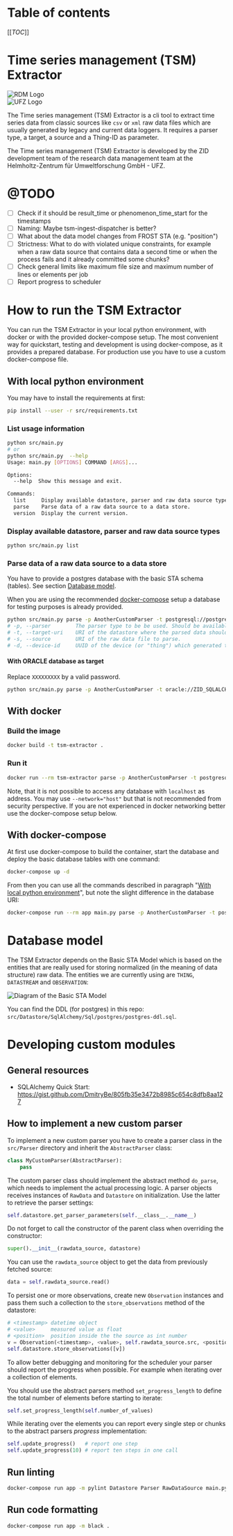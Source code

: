 # Table of contents

[[_TOC_]]

# Time series management (TSM) Extractor

![RDM Logo](docs/RDM_fullcolor_rgb_xs.png "Logo of the UFZ Research data
management team (RDM)")  
![UFZ Logo](docs/UFZ_Logo_RGB_EN_XS.png "Logo of the Helmholtz-Zentrum
für Umweltforschung GmbH - UFZ")

The Time series management (TSM) Extractor is a cli tool to extract time
series data from classic sources like `csv` or `xml` raw data files
which are usually generated by legacy and current data loggers. It
requires a parser type, a target, a source and a Thing-ID as parameter.

The Time series management (TSM) Extractor is developed by the ZID
development team of the research data management team at the
Helmholtz-Zentrum für Umweltforschung GmbH - UFZ.

# @TODO

- [ ] Check if it should be result_time or phenomenon_time_start for the
      timestamps
- [ ] Naming: Maybe tsm-ingest-dispatcher is better?
- [ ] What about the data model changes from FROST STA (e.g. "position")
- [ ] Strictness: What to do with violated unique constraints, for
      example when a raw data source that contains data a second time or
      when the process fails and it already committed some chunks?
- [ ] Check general limits like maximum file size and maximum number of
      lines or elements per job
- [ ] Report progress to scheduler

# How to run the TSM Extractor

You can run the TSM Extractor in your local python environment, with
docker or with the provided docker-compose setup. The most convenient
way for quickstart, testing and development is using docker-compose, as
it provides a prepared database. For production use you have to use a
custom docker-compose file.

## With local python environment

You may have to install the requirements at first:

```bash
pip install --user -r src/requirements.txt
```

### List usage information

```bash
python src/main.py
# or
python src/main.py  --help
Usage: main.py [OPTIONS] COMMAND [ARGS]...

Options:
  --help  Show this message and exit.

Commands:
  list     Display available datastore, parser and raw data source types.
  parse    Parse data of a raw data source to a data store.
  version  Display the current version.

```

### Display available datastore, parser and raw data source types

```bash
python src/main.py list
```

### Parse data of a raw data source to a data store

You have to provide a postgres database with the basic STA schema
(tables). See section [Database model](#database-model).

When you are using the recommended
[docker-compose](#with-docker-compose) setup a database for testing
purposes is already provided.

```bash
python src/main.py parse -p AnotherCustomParser -t postgresql://postgres:postgres@localhost/postgres -s https://example.com/ -d ce2b4fb6-d9de-11eb-a236-125e5a40a845
# -p, --parser        The parser type to be be used. Should be available from `list` command.
# -t, --target-uri    URI of the datastore where the parsed data should be written.
# -s, --source        URI of the raw data file to parse.
# -d, --device-id     UUID of the device (or "thing") which generated the raw data.
```

#### With ORACLE database as target

Replace `XXXXXXXXX` by a valid password.

```bash
python src/main.py parse -p AnotherCustomParser -t oracle://ZID_SQLALCHEMY_TEST:XXXXXXXXX@COMADEV -s https://example.com/ -d 7f384bcc-ea5d-11eb-9d12-54e1ad7c5c19
```

## With docker

### Build the image

```bash
docker build -t tsm-extractor .
```

### Run it

```bash
docker run --rm tsm-extractor parse -p AnotherCustomParser -t postgresql://postgres:postgres@postgres.example.com/postgres -s https://example.com/ -d ce2b4fb6-d9de-11eb-a236-125e5a40a845
```

Note, that it is not possible to access any database with `localhost` as
address. You may use `--network="host"` but that is not recommended from
security perspective. If you are not experienced in docker networking
better use the docker-compose setup below.

## With docker-compose

At first use docker-compose to build the container, start the database
and deploy the basic database tables with one command:

```bash
docker-compose up -d
```

From then you can use all the commands described in paragraph
"[With local python environment](#with-local-python-environment)", but
note the slight difference in the database URI:

```bash
docker-compose run --rm app main.py parse -p AnotherCustomParser -t postgresql://postgres:postgres@db/postgres -s https://example.com/ -d ce2b4fb6-d9de-11eb-a236-125e5a40a845
```

# Database model

The TSM Extractor depends on the Basic STA Model which is based on the
entities that are really used for storing normalized (in the meaning of
data structure) raw data. The entities we are currently using are
`THING`, `DATASTREAM` and `OBSERVATION`:

![Diagram of the Basic STA Model](docs/BASIC-STA-Model.png "Diagram of
the Basic STA Model")

You can find the DDL (for postgres) in this repo:
`src/Datastore/SqlAlchemy/Sql/postgres/postgres-ddl.sql`.

# Developing custom modules

## General resources

- SQLAlchemy Quick Start: https://gist.github.com/DmitryBe/805fb35e3472b8985c654c8dfb8aa127

## How to implement a new custom parser

To implement a new custom parser you have to create a parser class in the
`src/Parser` directory and inherit the `AbstractParser` class:

```python
class MyCustomParser(AbstractParser):
    pass
```

The custom parser class should implement the abstract method `do_parse`, which
needs to implement the actual processing logic.
A parser objects receives instances of `RawData` and `Datastore` on
initialization. Use the latter to retrieve the parser settings:

```python
self.datastore.get_parser_parameters(self.__class__.__name__)
```

Do not forget to call the constructor of the parent class when
overriding the constructor:

```python
super().__init__(rawdata_source, datastore)
```

You can use the `rawdata_source` object to get the data from previously
fetched source:

```python
data = self.rawdata_source.read()
```

To persist one or more observations, create new `Observation` instances
and pass them such a collection to the `store_observations` method of
the datastore:

```python
# <timestamp> datetime object
# <value>     measured value as float
# <position>  position inside the the source as int number       
v = Observation(<timestamp>, <value>, self.rawdata_source.src, <position>)
self.datastore.store_observations([v])
```

To allow better debugging and monitoring for the scheduler your parser
should report the progress when possible. For example when iterating
over a collection of elements.

You should use the abstract parsers method `set_progress_length` to
define the total number of elements before starting to iterate:

```python
self.set_progress_length(self.number_of_values)
```

While iterating over the elements you can report every single step or
chunks to the abstract parsers *progress* implementation:

```python
self.update_progress()   # report one step
self.update_progress(10) # report ten steps in one call
```

## Run linting

```bash
docker-compose run app -m pylint Datastore Parser RawDataSource main.py --exit-zero
```

## Run code formatting

```bash
docker-compose run app -m black .
```
